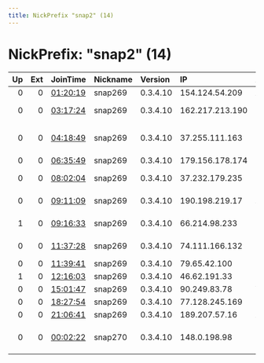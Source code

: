 ```yaml
---
title: NickPrefix "snap2" (14)
---
```


# NickPrefix: "snap2" (14)

|   Up |   Ext | JoinTime                                                                                            | Nickname   | Version   | IP              | AS                                      | CC   |   ORp |   Dirp | OS    | Contact   |   eFamMembers |
|-----:|------:|:----------------------------------------------------------------------------------------------------|:-----------|:----------|:----------------|:----------------------------------------|:-----|------:|-------:|:------|:----------|--------------:|
|    0 |     0 | [01:20:19](https://metrics.torproject.org/rs.html#details/1878A0A6280A0F78CF38E73B1C284E1DDF1FE607) | snap269    | 0.3.4.10  | 154.124.54.209  | Autonomous System                       | sn   | 37847 |      0 | Linux | None      |             1 |
|    0 |     0 | [03:17:24](https://metrics.torproject.org/rs.html#details/4F2C337EFC08B8F4D5BBF369750455B5362C47DE) | snap269    | 0.3.4.10  | 162.217.213.190 | North Central Communications            | us   | 44217 |      0 | Linux | None      |             1 |
|    0 |     0 | [04:18:49](https://metrics.torproject.org/rs.html#details/28ED070AB635C7D767705D3DEDE30A8C4F999116) | snap269    | 0.3.4.10  | 37.255.111.163  | Iran Telecommunication Company PJS      | ir   | 36671 |      0 | Linux | None      |             1 |
|    0 |     0 | [06:35:49](https://metrics.torproject.org/rs.html#details/5FC23F1B76FB02CD973FB27D255A8D595AE7E527) | snap269    | 0.3.4.10  | 179.156.178.174 | CLARO S.A.                              | br   | 36061 |      0 | Linux | None      |             1 |
|    0 |     0 | [08:02:04](https://metrics.torproject.org/rs.html#details/19DBA8F1F41A72B65FB93F1F4056EB2A12F210E8) | snap269    | 0.3.4.10  | 37.232.179.235  | Net By Net Holding LLC                  | ru   | 39999 |      0 | Linux | None      |             1 |
|    0 |     0 | [09:11:09](https://metrics.torproject.org/rs.html#details/511D1362F453AE0A2713786E8053295DAD5DBC8B) | snap269    | 0.3.4.10  | 190.198.219.17  | CANTV Servicios, Venezuela              | ve   | 38871 |      0 | Linux | None      |             1 |
|    1 |     0 | [09:16:33](https://metrics.torproject.org/rs.html#details/86C2822B53061991C565C8A1E1F7DAD1289E256E) | snap269    | 0.3.4.10  | 66.214.98.233   | Charter Communications                  | us   | 39035 |      0 | Linux | None      |             1 |
|    0 |     0 | [11:37:28](https://metrics.torproject.org/rs.html#details/7924322B451A0D3A8D5BA3B9850BC2E3CB7F538E) | snap269    | 0.3.4.10  | 74.111.166.132  | MCI Communications Services, Inc. d/b/a | us   | 40105 |      0 | Linux | None      |             1 |
|    0 |     0 | [11:39:41](https://metrics.torproject.org/rs.html#details/931E5310CCC3C3640E3327E751878D93C3378445) | snap269    | 0.3.4.10  | 79.65.42.100    | Tiscali UK Limited                      | gb   | 46089 |      0 | Linux | None      |             1 |
|    1 |     0 | [12:16:03](https://metrics.torproject.org/rs.html#details/593FDB4950F11ABC7EF03A870AAFD6542F20D3BB) | snap269    | 0.3.4.10  | 46.62.191.33    | Pars Online PJS                         | ir   | 41599 |      0 | Linux | None      |             1 |
|    0 |     0 | [15:01:47](https://metrics.torproject.org/rs.html#details/459AA9B369A68519261C586628A09E7208DECAB9) | snap269    | 0.3.4.10  | 90.249.83.78    | Vodafone Limited                        | gb   | 44381 |      0 | Linux | None      |             1 |
|    0 |     0 | [18:27:54](https://metrics.torproject.org/rs.html#details/6E81795F500AB71EF8F6471F6424906AB795C169) | snap269    | 0.3.4.10  | 77.128.245.169  | SFR SA                                  | fr   | 46571 |      0 | Linux | None      |             1 |
|    0 |     0 | [21:06:41](https://metrics.torproject.org/rs.html#details/3A0F2DBBF6C7E799F061C69D6CBFE7855439F695) | snap269    | 0.3.4.10  | 189.207.57.16   | Axtel, S.A.B. de C.V.                   | mx   | 36321 |      0 | Linux | None      |             1 |
|    0 |     0 | [00:02:22](https://metrics.torproject.org/rs.html#details/B935232FAAFAC26BCA0C3BE9083E606D0D7C4C56) | snap270    | 0.3.4.10  | 148.0.198.98    | Compau00F1u00EDa Dominicana de Telu00   | do   | 43273 |      0 | Linux | None      |             1 |
